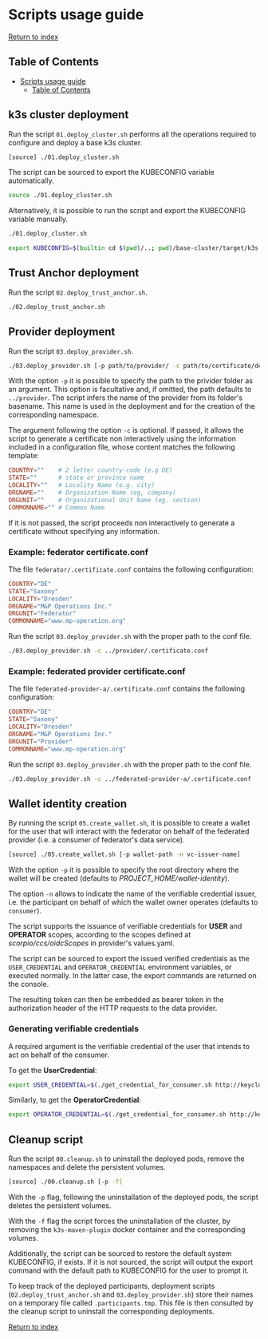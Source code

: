 # Scripts usage guide

[Return to index](../README.MD)

## Table of Contents

- [Scripts usage guide](#scripts-usage-guide)
  - [Table of Contents](#table-of-contents)

## k3s cluster deployment

Run the script `01.deploy_cluster.sh` performs all the operations required to configure and deploy a base k3s cluster.

```bash
[source] ./01.deploy_cluster.sh
```

The script can be sourced to export the KUBECONFIG variable automatically.

```bash
source ./01.deploy_cluster.sh
```

Alternatively, it is possible to run the script and export the KUBECONFIG variable manually.

```bash
./01.deploy_cluster.sh

export KUBECONFIG=$(builtin cd $(pwd)/..; pwd)/base-cluster/target/k3s.yaml
```

## Trust Anchor deployment

Run the script `02.deploy_trust_anchor.sh`.

```bash
./02.deploy_trust_anchor.sh
```

## Provider deployment

Run the script `03.deploy_provider.sh`.

```bash
./03.deploy_provider.sh [-p path/to/provider/ -c path/to/certificate/details/]
```

With the option `-p` it is possible to specify the path to the privider folder as an argument. This option is facultative and, if omitted, the path defaults to `../provider`.
The script infers the name of the provider from its folder's basename. This name is used in the deployment and for the creation of the corresponding namespace.

The argument following the option `-c` is optional. If passed, it allows the script to generate a certificate non interactively using the information included in a configuration file, whose content matches the following template:

```conf
COUNTRY=""    # 2 letter country-code (e.g DE)
STATE=""      # state or province name
LOCALITY=""   # Locality Name (e.g. city)
ORGNAME=""    # Organization Name (eg, company)
ORGUNIT=""    # Organizational Unit Name (eg. section)
COMMONNAME="" # Common Name
```

If it is not passed, the script proceeds non interactively to generate a certificate without specifying any information.

### Example: federator certificate.conf

The file `federator/.certificate.conf` contains the following configuration:

```conf
COUNTRY="DE"
STATE="Saxony"
LOCALITY="Dresden"
ORGNAME="M&P Operations Inc."
ORGUNIT="Federator"
COMMONNAME="www.mp-operation.org"
```

Run the script `03.deploy_provider.sh` with the proper path to the conf file.

```bash
./03.deploy_provider.sh -c ../provider/.certificate.conf
```

### Example: federated provider certificate.conf

The file `federated-provider-a/.certificate.conf` contains the following configuration:

```conf
COUNTRY="DE"
STATE="Saxony"
LOCALITY="Dresden"
ORGNAME="M&P Operations Inc."
ORGUNIT="Provider"
COMMONNAME="www.mp-operation.org"
```

Run the script `03.deploy_provider.sh` with the proper path to the conf file.

```bash
./03.deploy_provider.sh -c ../federated-provider-a/.certificate.conf
```

## Wallet identity creation

By running the script `05.create_wallet.sh`, it is possible to create a wallet for the user that will interact with the federator on behalf of the federated provider (i.e. a consumer of federator's data service).

```bash
[source] ./05.create_wallet.sh [-p wallet-path -n vc-issuer-name]
```

With the option `-p` it is possible to specify the root directory where the wallet will be created (defaults to *PROJECT_HOME/wallet-identity*).

The option `-n` allows to indicate the name of the verifiable credential issuer, i.e. the participant on behalf of which the wallet owner operates (defaults to `consumer`).

The script supports the issuance of verifiable credentials for **USER** and **OPERATOR** scopes, according to the scopes defined at *scorpio/ccs/oidcScopes* in provider's values.yaml.

The script can be sourced to export the issued verified credentials as the `USER_CREDENTIAL` and `OPERATOR_CREDENTIAL` environment variables, or executed normally. In the latter case, the export commands are returned on the console.

The resulting token can then be embedded as bearer token in the authorization header of the HTTP requests to the data provider.

### Generating verifiable credentials

A required argument is the verifiable credential of the user that intends to act on behalf of the consumer.

To get the **UserCredential**:

```bash
export USER_CREDENTIAL=$(./get_credential_for_consumer.sh http://keycloak-federated-provider-a.127.0.0.1.nip.io:8080 user-credential); echo ${USER_CREDENTIAL}
```

Similarly, to get the **OperatorCredential**:

```bash
export OPERATOR_CREDENTIAL=$(./get_credential_for_consumer.sh http://keycloak-federated-provider-a.127.0.0.1.nip.io:8080 operator-credential); echo ${OPERATOR_CREDENTIAL}
```

## Cleanup script

Run the script `00.cleanup.sh` to uninstall the deployed pods, remove the namespaces and delete the persistent volumes.

```bash
[source] ./00.cleanup.sh [-p -f]
```

With the `-p` flag, following the uninstallation of the deployed pods, the script deletes the persistent volumes.

With the `-f` flag the script forces the uninstallation of the cluster, by removing the `k3s-maven-plugin` docker container and the corresponding volumes.

Additionally, the script can be sourced to restore the default system KUBECONFIG, if exists. If it is not sourced, the script will output the export command with the default path to KUBECONFIG for the user to prompt it.

To keep track of the deployed participants, deployment scripts (`02.deploy_trust_anchor.sh` and `03.deploy_provider.sh`) store their names on a temporary file called `.participants.tmp`. This file is then consulted by the cleanup script to uninstall the corresponding deployments.

[Return to index](./doc/README.MD)
